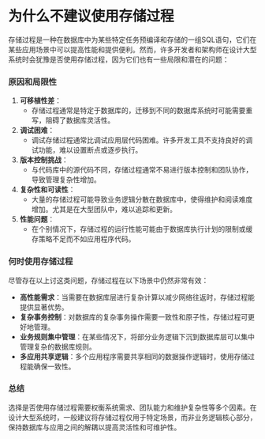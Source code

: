 # 为什么不建议使用存储过程

<font style="color:rgba(0, 0, 0, 0.82);">存储过程是一种在数据库中为某些特定任务预编译和存储的一组SQL语句，它们在某些应用场景中可以提高性能和提供便利。然而，许多开发者和架构师在设计大型系统时会犹豫是否使用存储过程，因为它们也有一些局限和潜在的问题：</font>

### <font style="color:rgba(0, 0, 0, 0.82);">原因和局限性</font>
1. **<font style="color:rgba(0, 0, 0, 0.82);">可移植性差</font>**<font style="color:rgba(0, 0, 0, 0.82);">：</font>
    - <font style="color:rgba(0, 0, 0, 0.82);">存储过程通常是特定于数据库的，迁移到不同的数据库系统时可能需要重写，阻碍了数据库灵活性。</font>
2. **<font style="color:rgba(0, 0, 0, 0.82);">调试困难</font>**<font style="color:rgba(0, 0, 0, 0.82);">：</font>
    - <font style="color:rgba(0, 0, 0, 0.82);">调试存储过程通常比调试应用层代码困难。许多开发工具不支持良好的调试功能，难以设置断点或逐步执行。</font>
3. **<font style="color:rgba(0, 0, 0, 0.82);">版本控制挑战</font>**<font style="color:rgba(0, 0, 0, 0.82);">：</font>
    - <font style="color:rgba(0, 0, 0, 0.82);">与代码库中的源代码不同，存储过程通常不易进行版本控制和团队协作，导致管理复杂性增加。</font>
4. **<font style="color:rgba(0, 0, 0, 0.82);">复杂性和可读性</font>**<font style="color:rgba(0, 0, 0, 0.82);">：</font>
    - <font style="color:rgba(0, 0, 0, 0.82);">大量的存储过程可能导致业务逻辑分散在数据库中，使得维护和阅读难度增加。尤其是在大型团队中，难以追踪和更新。</font>
5. **<font style="color:rgba(0, 0, 0, 0.82);">性能问题</font>**<font style="color:rgba(0, 0, 0, 0.82);">：</font>
    - <font style="color:rgba(0, 0, 0, 0.82);">在个别情况下，存储过程的运行性能可能由于数据库执行计划的限制或缓存策略不足而不如应用程序代码。</font>

### <font style="color:rgba(0, 0, 0, 0.82);">何时使用存储过程</font>
<font style="color:rgba(0, 0, 0, 0.82);">尽管存在以上讨这类问题，存储过程在以下场景中仍然非常有效：</font>

+ **<font style="color:rgba(0, 0, 0, 0.82);">高性能需求</font>**<font style="color:rgba(0, 0, 0, 0.82);">：当需要在数据库层进行复杂计算以减少网络往返时，存储过程能提供显著优势。</font>
+ **<font style="color:rgba(0, 0, 0, 0.82);">复杂事务控制</font>**<font style="color:rgba(0, 0, 0, 0.82);">：对数据库的复杂事务操作需要一致性和原子性，存储过程可更好地管理。</font>
+ **<font style="color:rgba(0, 0, 0, 0.82);">业务规则集中管理</font>**<font style="color:rgba(0, 0, 0, 0.82);">：在某些情况下，将部分业务逻辑下沉到数据库层可以集中管理复杂的数据库规则。</font>
+ **<font style="color:rgba(0, 0, 0, 0.82);">多应用共享逻辑</font>**<font style="color:rgba(0, 0, 0, 0.82);">：多个应用程序需要共享相同的数据操作逻辑时，使用存储过程能确保一致性。</font>

### <font style="color:rgba(0, 0, 0, 0.82);">总结</font>
<font style="color:rgba(0, 0, 0, 0.82);">选择是否使用存储过程需要权衡系统需求、团队能力和维护复杂性等多个因素。在设计大型系统时，一般建议将存储过程仅用于特定场景，而非业务逻辑核心部分，保持数据库与应用之间的解耦以提高灵活性和可维护性。</font>


